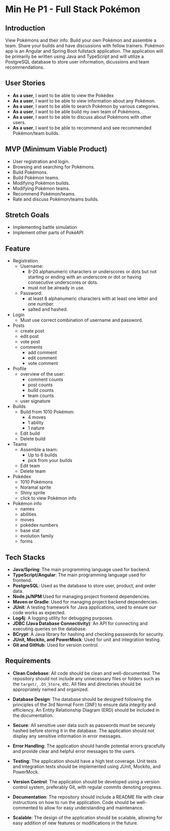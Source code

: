# Min He P1 - Full Stack Pokémon

## Introduction

View Pokémons and their info. Build your own Pokémon and assemble a team. Share your builds and have discussions with fellow trainers.
Pokémon app is an Angular and Spring Boot fullstack application. The application will be primarily be written using Java and TypeScript and will utilize a PostgreSQL database to store user information, dicussions and team recommendations. 

## User Stories

- **As a user**, I want to be able to view the Pokédex
- **As a user**, I want to be able to view information about any Pokémon.
- **As a user**, I want to be able to search Pokémon by various categories.
- **As a user**, I want to be able build my own team of Pokémons.
- **As a user**, I want to be able to discuss about Pokémons with other users.
- **As a user**, I want to be able to recommend and see recommended Pokémon/team builds.

## MVP (Minimum Viable Product)

- User registration and login.
- Browsing and searching for Pokémons.
- Build Pokémons.
- Build Pokémon teams.
- Modifying Pokémon builds.
- Modifying Pokémon teams.
- Recommend Pokémon/teams.
- Rate and discuss Pokémon/teams builds.

## Stretch Goals

- Implementing battle simulation
- Implement other parts of PokéAPI


## Feature
- Registration
    - Username:
      - 8-20 alphanumeric characters or underscores or dots but not starting or ending with an underscore or dot or having consecutive underscores or dots. 
      - must not be already in use.
    - Password:
      - at least 8 alphanumeric characters with at least one letter and one number.
      - salted and hashed.
- Login
  - Must use correct combination of username and password.
- Posts
  - create post
  - edit post
  - vote post
  - comments
    - add comment
    - edit comment
    - vote comment
- Profile
  - overview of the user:
    - comment counts
    - post counts
    - build counts
    - team counts
  - user signature
- Builds
    - Build from 1010 Pokémon:
        - 4 moves
        - 1 ability
        - 1 nature
    - Edit build
    - Delete build
- Teams
  - Assemble a team:
    - Up to 6 builds
    - pick from your builds
  - Edit team
  - Delete team
- Pokédex
  - 1010 Pokémons
  - Noramal sprite
  - Shiny sprite
  - click to view Pokémon info
- Pokémon info
  - names
  - abilities
  - moves
  - pokédex numbers
  - base stat
  - evolution family
  - forms

## Tech Stacks

- **Java/Spring**: The main programming language used for backend.
- **TypeScript/Angular**: The main programming language used for frontend.
- **PostgreSQL**: Used as the database to store user, product, and order data.
- **Node.js/NPM**:Used for managing project frontend dependencies.
- **Maven or Gradle**: Used for managing project backend dependencies.
- **JUnit**: A testing framework for Java applications, used to ensure our code works as expected.
- **Log4j**: A logging utility for debugging purposes.
- **JDBC (Java Database Connectivity)**: An API for connecting and executing queries on the database.
- **BCrypt**: A Java library for hashing and checking passwords for security.
- **JUnit, Mockito, and PowerMock**: Used for unit and integration testing.
- **Git and GitHub**: Used for version control.

## Requirements

- **Clean Codebase**: All code should be clean and well-documented. The repository should not include any unnecessary files or folders such as the `target/`, `.DS_Store`, etc. All files and directories should be appropriately named and organized.

- **Database Design**: The database should be designed following the principles of the 3rd Normal Form (3NF) to ensure data integrity and efficiency. An Entity Relationship Diagram (ERD) should be included in the documentation.

- **Secure**: All sensitive user data such as passwords must be securely hashed before storing it in the database. The application should not display any sensitive information in error messages.

- **Error Handling**: The application should handle potential errors gracefully and provide clear and helpful error messages to the users.

- **Testing**: The application should have a high test coverage. Unit tests and integration tests should be implemented using JUnit, Mockito, and PowerMock.

- **Version Control**: The application should be developed using a version control system, preferably Git, with regular commits denoting progress.

- **Documentation**: The repository should include a README file with clear instructions on how to run the application. Code should be well-commented to allow for easy understanding and maintenance.

- **Scalable**: The design of the application should be scalable, allowing for easy addition of new features or modifications in the future.
